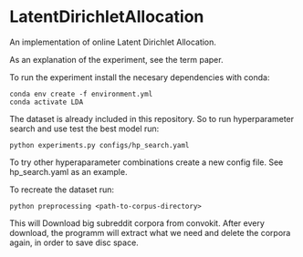 # LatentDirichletAllocation
An implementation of online Latent Dirichlet Allocation.

As an explanation of the experiment, see the term paper.

To run the experiment install the necesary dependencies with conda:

    conda env create -f environment.yml
    conda activate LDA

The dataset is already included in this repository. So to run hyperparameter search and use test the best model run:

    python experiments.py configs/hp_search.yaml
    
To try other hyperaparameter combinations create a new config file. See hp_search.yaml as an example.

To recreate the dataset run:

    python preprocessing <path-to-corpus-directory>
    
This will Download big subreddit corpora from convokit. After every download, the programm will extract what we need and delete
the corpora again, in order to save disc space.
